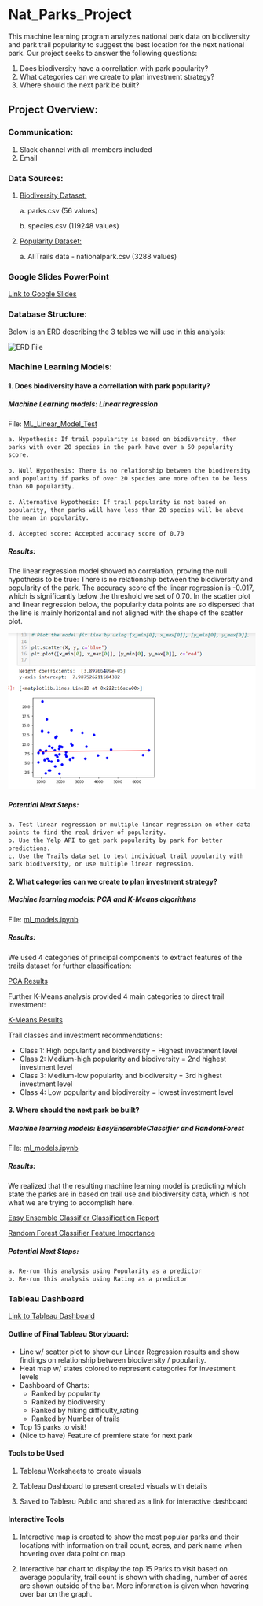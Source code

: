 # Nat_Parks_Project

This machine learning program analyzes national park data on biodiversity and park trail popularity to suggest the best location for the next national park. Our project seeks to answer the following questions:

1. Does biodiversity have a correllation with park popularity?
2. What categories can we create to plan investment strategy? 
3. Where should the next park be built?

## Project Overview:

### Communication:
1. Slack channel with all members included
2. Email

### Data Sources:

1. [Biodiversity Dataset:](https://www.kaggle.com/datasets/nationalparkservice/park-biodiversity?select=parks.csv)

    a. parks.csv (56 values)

    b. species.csv (119248 values)

2. [Popularity Dataset:](https://www.kaggle.com/datasets/planejane/national-park-trails)

    a. AllTrails data - nationalpark.csv (3288 values)

### Google Slides PowerPoint

[Link to Google Slides](https://docs.google.com/presentation/d/1K_Hdr0zkWgMWZNgbmpIYqnqNQ8xBo2TaI6PAxGkzRgg/edit?usp=sharing)

### Database Structure: 

Below is an ERD describing the 3 tables we will use in this analysis:

![ERD File](https://github.com/B-Stanley-0316/Nat_Parks_Project/blob/main/Resources/ERD.png)


### Machine Learning Models: 

#### 1. Does biodiversity have a correllation with park popularity?

##### Machine Learning models: Linear regression
File: [ML_Linear_Model_Test](ML_Linear_Regression_Test.ipynb)

    a. Hypothesis: If trail popularity is based on biodiversity, then parks with over 20 species in the park have over a 60 popularity score.
    
    b. Null Hypothesis: There is no relationship between the biodiversity and popularity if parks of over 20 species are more often to be less than 60 popularity.

    c. Alternative Hypothesis: If trail popularity is not based on popularity, then parks will have less than 20 species will be above the mean in popularity.

    d. Accepted score: Accepted accuracy score of 0.70

##### Results: 
The linear regression model showed no correlation, proving the null hypothesis to be true: There is no relationship between the biodiversity and popularity of the park. The accuracy score of the linear regression is -0.017, which is significantly below the threshold we set of 0.70. In the scatter plot and linear regression below, the popularity data points are so dispersed that the line is mainly horizontal and not aligned with the shape of the scatter plot. 

![LinearRegressionResults](Resources/ML_Screenshots/regression_fitline.png)

##### Potential Next Steps: 
    a. Test linear regression or multiple linear regression on other data points to find the real driver of popularity.
    b. Use the Yelp API to get park popularity by park for better predictions.
    c. Use the Trails data set to test individual trail popularity with park biodiversity, or use multiple linear regression. 


#### 2. What categories can we create to plan investment strategy? 

##### Machine learning models: PCA and K-Means algorithms
File: [ml_models.ipynb](ml_models.ipynb)

##### Results:
We used 4 categories of principal components to extract features of the trails dataset for further classification:

[PCA Results](Resources/ML_Screenshots/PCA_results.png)

Further K-Means analysis provided 4 main categories to direct trail investment:

[K-Means Results](Resources/ML_Screenshots/scatter_3d_clustering.png)

Trail classes and investment recommendations: 
* Class 1: High popularity and biodiversity = Highest investment level
* Class 2: Medium-high popularity and biodiversity = 2nd highest investment level
* Class 3: Medium-low popularity and biodiversity = 3rd highest investment level
* Class 4: Low popularity and biodiversity = lowest investment level

#### 3. Where should the next park be built?

##### Machine learning models: EasyEnsembleClassifier and RandomForest
File: [ml_models.ipynb](ml_models.ipynb)

##### Results: 
We realized that the resulting machine learning model is predicting which state the parks are in based on trail use and biodiversity data, which is not what we are trying to accomplish here. 

[Easy Ensemble Classifier Classification Report](Resources/ML_Screenshots/EEC_classification_report.png)

[Random Forest Classifier Feature Importance](Resources/ML_Screenshots/RF_Feature_importance.png)

##### Potential Next Steps: 
    a. Re-run this analysis using Popularity as a predictor 
    b. Re-run this analysis using Rating as a predictor


### Tableau Dashboard

[Link to Tableau Dashboard](https://public.tableau.com/app/profile/brittney.r.stanley/viz/Nat_Parks_Project/Parks_Map?publish=yes)

#### Outline of Final Tableau Storyboard:
* Line w/ scatter plot to show our Linear Regression results and show findings on relationship between biodiversity / popularity.
* Heat map w/ states colored to represent categories for investment levels
* Dashboard of Charts:
    * Ranked by popularity
    * Ranked by biodiversity
    * Ranked by hiking difficulty_rating
    * Ranked by Number of trails
* Top 15 parks to visit!
* (Nice to have) Feature of premiere state for next park

#### Tools to be Used
1. Tableau Worksheets to create visuals

2. Tableau Dashboard to present created visuals with details

3. Saved to Tableau Public and shared as a link for interactive dashboard

#### Interactive Tools
1. Interactive map is created to show the most popular parks and their locations with information on trail count, acres, and park name when hovering over data point on map.

2. Interactive bar chart to display the top 15 Parks to visit based on average popularity, trail count is shown with shading, number of acres are shown outside of the bar. More information is given when hovering over bar on the graph.
